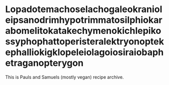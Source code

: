 # Lopadotemachoselachogaleokranioleipsanodrimhypotrimmatosilphiokarabomelitokatakechymenokichlepikossyphophattoperisteralektryonoptekephalliokigklopeleiolagoiosiraiobaphetraganopterygon

This is Pauls and Samuels (mostly vegan) recipe archive.
